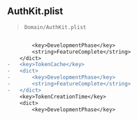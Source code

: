 ## AuthKit.plist

> `Domain/AuthKit.plist`

```diff

 		<key>DevelopmentPhase</key>
 		<string>FeatureComplete</string>
 	</dict>
-	<key>TokenCache</key>
-	<dict>
-		<key>DevelopmentPhase</key>
-		<string>FeatureComplete</string>
-	</dict>
 	<key>TokenCreationTime</key>
 	<dict>
 		<key>DevelopmentPhase</key>

```
